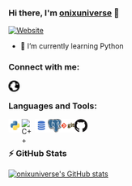 ### Hi there, I'm [onixuniverse][website] 👋 

[![Website](https://img.shields.io/website?label=onixuniverse.github.io&style=for-the-badge&url=https%3A%2F%2Fonixuniverse.github.io%2F)](https://onixuniverse.github.io)


- 🌱 I’m currently learning Python

### Connect with me:

[<img align="left" alt="onixuniverse.github.io" width="22px" src="https://raw.githubusercontent.com/iconic/open-iconic/master/svg/globe.svg" />][website]

<br />

### Languages and Tools:

<img align="left" alt="Python" width="26px" src="https://raw.githubusercontent.com/github/explore/80688e429a7d4ef2fca1e82350fe8e3517d3494d/topics/python/python.png"/>
<img align="left" alt="С++" width="26px" src="https://raw.githubusercontent.com/github/explore/80688e429a7d4ef2fca1e82350fe8e3517d3494d/topics/сplusplus/сplusplus.png"/>
<img align="left" alt="SQL" width="26px" src="https://raw.githubusercontent.com/github/explore/80688e429a7d4ef2fca1e82350fe8e3517d3494d/topics/sql/sql.png"/>
<img align="left" alt="PostgreSQL" width="26px" src="https://raw.githubusercontent.com/github/explore/80688e429a7d4ef2fca1e82350fe8e3517d3494d/topics/postgresql/postgresql.png"/>
<img align="left" alt="Git" width="26px" src="https://raw.githubusercontent.com/github/explore/80688e429a7d4ef2fca1e82350fe8e3517d3494d/topics/git/git.png"/>
<img align="left" alt="GitHub" width="26px" src="https://raw.githubusercontent.com/github/explore/78df643247d429f6cc873026c0622819ad797942/topics/github/github.png"/>

<br />
<br />


### :zap: GitHub Stats
[![onixuniverse's GitHub stats](https://github-readme-stats.vercel.app/api?username=onixuniverse&show_icons=true)](https://github.com/onixuniverse/github-readme-stats)

[website]: https://onixuniverse.github.io/
